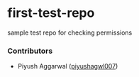 # first-test-repo
sample test repo for checking permissions

### Contributors
- Piyush Aggarwal ([piyushagwl007](https://github.com/piyushagwl007))
